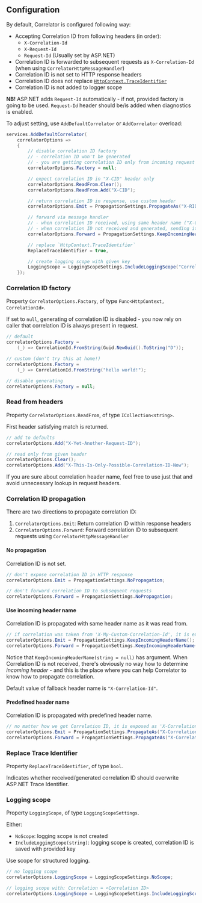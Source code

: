 ## Configuration

By default, Correlator is configured following way:

- Accepting Correlation ID from following headers (in order):
  - `X-Correlation-Id`
  - `X-Request-Id`
  - `Request-Id` (Usually set by ASP.NET)
- Correlation ID is forwarded to subsequent requests as `X-Correlation-Id` (when using `CorrelatorHttpMessageHandler`)
- Correlation ID is not set to HTTP response headers
- Correlation ID does not replace [`HttpContext.TraceIdentifier`](https://docs.microsoft.com/en-us/dotnet/api/microsoft.aspnetcore.http.httpcontext.traceidentifier)
- Correlation ID is not added to logger scope

**NB!** ASP.NET adds `Request-Id` automatically - if not, provided factory is going to be used.
`Request-Id` header should be/is added when diagnostics is enabled.

To adjust setting, use `AddDefaultCorrelator` or `AddCorrelator` overload:

```csharp
services.AddDefaultCorrelator(
    correlatorOptions =>
    {
        // disable correlation ID factory
        // - correlation ID won't be generated
        // - you are getting correlation ID only from incoming request
        correlatorOptions.Factory = null;

        // expect correlation ID in "X-CID" header only
        correlatorOptions.ReadFrom.Clear();
        correlatorOptions.ReadFrom.Add("X-CID");

        // return correlation ID in response, use custom header
        correlatorOptions.Emit = PropagationSettings.PropagateAs("X-RID");

        // forward via message handler
        // - when correlation ID received, using same header name ("X-CID")
        // - when correlation ID not received and generated, sending it as "X-Correlation-Id"
        correlatorOptions.Forward = PropagationSettings.KeepIncomingHeaderName();

        // replace `HttpContext.TraceIdentifier`
        ReplaceTraceIdentifier = true,

        // create logging scope with given key
        LoggingScope = LoggingScopeSettings.IncludeLoggingScope("Correlation"),
    });
```

### Correlation ID factory

Property `CorrelatorOptions.Factory`, of type `Func<HttpContext, CorrelationId>`.

If set to `null`, generating of correlation ID is disabled - you now rely on caller that correlation ID is always
present in request.

```csharp
// default
correlatorOptions.Factory =
    (_) => CorrelationId.FromString(Guid.NewGuid().ToString("D"));

// custom (don't try this at home!)
correlatorOptions.Factory =
    (_) => CorrelationId.FromString("hello world!");

// disable generating
correlatorOptions.Factory = null;
```

### Read from headers

Property `CorrelatorOptions.ReadFrom`, of type `ICollection<string>`.

First header satisfying match is returned.

```csharp
// add to defaults
correlatorOptions.Add("X-Yet-Another-Request-ID");

// read only from given header
correlatorOptions.Clear();
correlatorOptions.Add("X-This-Is-Only-Possible-Correlation-ID-Now");
```

If you are sure about correlation header name, feel free to use just that and avoid unnecessary lookup in request headers.

### Correlation ID propagation

There are two directions to propagate correlation ID:

1. `CorrelatorOptions.Emit`: Return correlation ID within response headers
2. `CorrelatorOptions.Forward`: Forward correlation ID to subsequent requests using `CorrelatorHttpMessageHandler`

#### No propagation

Correlation ID is not set.

```csharp
// don't expose correlation ID in HTTP response
correlatorOptions.Emit = PropagationSettings.NoPropagation;

// don't forward correlation ID to subsequent requests
correlatorOptions.Forward = PropagationSettings.NoPropagation;
```

#### Use incoming header name

Correlation ID is propagated with same header name as it was read from.

```csharp
// if correlation was taken from 'X-My-Custom-Correlation-Id', it is exposed with same header
correlatorOptions.Emit = PropagationSettings.KeepIncomingHeaderName();
correlatorOptions.Forward = PropagationSettings.KeepIncomingHeaderName();
```

Notice that `KeepIncomingHeaderName(string = null)` has argument. When Correlation ID is not received, there's
obviously no way how to determine _incoming header_ - and this is the place where you can help Correlator to know
how to propagate correlation.

Default value of fallback header name is `"X-Correlation-Id"`.

#### Predefined header name

Correlation ID is propagated with predefined header name.

```csharp
// no matter how we got Correlation ID, it is exposed as 'X-Correlation-Id'
correlatorOptions.Emit = PropagationSettings.PropagateAs("X-Correlation-Id");
correlatorOptions.Forward = PropagationSettings.PropagateAs("X-Correlation-Id");
```

### Replace Trace Identifier

Property `ReplaceTraceIdentifier`, of type `bool`.

Indicates whether received/generated correlation ID should overwrite ASP.NET Trace Identifier.

### Logging scope

Property `LoggingScope`, of type `LoggingScopeSettings`.

Either:
- `NoScope`: logging scope is not created
- `IncludeLoggingScope(string)`: logging scope is created, correlation ID is saved with provided key

Use scope for structured logging.

```csharp
// no logging scope
correlatorOptions.LoggingScope = LoggingScopeSettings.NoScope;

// logging scope with: Correlation = <Correlation ID>
correlatorOptions.LoggingScope = LoggingScopeSettings.IncludeLoggingScope("Correlation");
```
